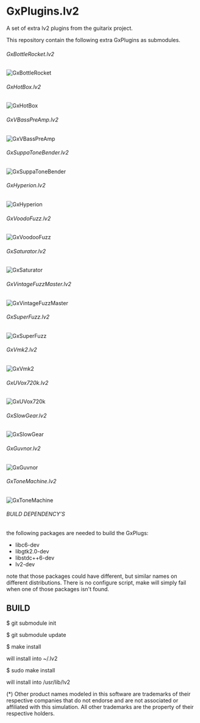 # GxPlugins.lv2
A set of extra lv2 plugins from the guitarix project.

This repository contain the following extra GxPlugins as submodules.

###### GxBottleRocket.lv2
![GxBottleRocket](https://github.com/brummer10/GxBottleRocket.lv2/raw/master/GxBottleRocket.png)
###### GxHotBox.lv2
![GxHotBox](https://github.com/brummer10/GxHotBox.lv2/raw/master/GxHotBox.png)
###### GxVBassPreAmp.lv2
![GxVBassPreAmp](https://github.com/brummer10/GxVBassPreAmp.lv2/raw/master/GxVBassPreAmp.png)
###### GxSuppaToneBender.lv2
![GxSuppaToneBender](https://raw.githubusercontent.com/brummer10/GxSuppaToneBender.lv2/master/GxSuppaToneBender.png)
###### GxHyperion.lv2
![GxHyperion](https://raw.githubusercontent.com/brummer10/GxHyperion.lv2/master/GxHyperion.png)
###### GxVoodoFuzz.lv2
![GxVoodooFuzz](https://raw.githubusercontent.com/brummer10/GxVoodoFuzz.lv2/master/GxVoodooFuzz.png)
###### GxSaturator.lv2
![GxSaturator](https://github.com/brummer10/GxSaturator.lv2/raw/master/saturator.png)
###### GxVintageFuzzMaster.lv2
![GxVintageFuzzMaster](https://github.com/brummer10/GxVintageFuzzMaster.lv2/raw/master/GxVintageFuzzMaster.png)
###### GxSuperFuzz.lv2
![GxSuperFuzz](https://raw.githubusercontent.com/brummer10/GxSuperFuzz.lv2/master/GxSuperFuzz.png)
###### GxVmk2.lv2
![GxVmk2](https://raw.githubusercontent.com/brummer10/GxVmk2.lv2/master/GxVmk2.png)
###### GxUVox720k.lv2
![GxUVox720k](https://raw.githubusercontent.com/brummer10/GxUVox720k.lv2/master/GxUVox720k.png)
###### GxSlowGear.lv2
![GxSlowGear](https://raw.githubusercontent.com/brummer10/GxSlowGear.lv2/master/GxSlowGear.png)
###### GxGuvnor.lv2
![GxGuvnor](https://raw.githubusercontent.com/brummer10/GxGuvnor.lv2/master/GxGuvnor.png)
###### GxToneMachine.lv2
![GxToneMachine](https://raw.githubusercontent.com/brummer10/GxToneMachine.lv2/master/GxToneMachine.png)


###### BUILD DEPENDENCY’S 

the following packages are needed to build the GxPlugs:

- libc6-dev
- libgtk2.0-dev
- libstdc++6-dev
- lv2-dev

note that those packages could have different, but similar names 
on different distributions. There is no configure script, 
make will simply fail when one of those packages isn't found.

## BUILD 

$ git submodule init

$ git submodule update

$ make install

will install into ~/.lv2

$ sudo make install

will install into /usr/lib/lv2

(*) Other product names modeled in this software are trademarks 
of their respective companies that do not endorse and are not associated 
or affiliated with this simulation. 
All other trademarks are the property of their respective holders.
